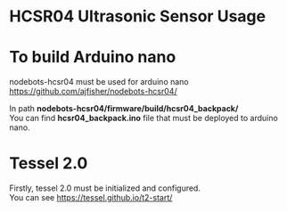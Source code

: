 # HCSR04 Ultrasonic Sensor Usage

# To build Arduino nano
nodebots-hcsr04 must be used for arduino nano
<br/>https://github.com/ajfisher/nodebots-hcsr04/

In path **nodebots-hcsr04/firmware/build/hcsr04_backpack/**
<br/>You can find **hcsr04_backpack.ino** file that must be deployed to arduino nano.

# Tessel 2.0
Firstly, tessel 2.0 must be initialized and configured.
<br/>You can see https://tessel.github.io/t2-start/
